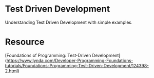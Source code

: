 # Test Driven Development
Understanding Test Driven Development with simple examples.

# Resource
[Foundations of Programming: Test-Driven Development] (https://www.lynda.com/Developer-Programming-Foundations-tutorials/Foundations-Programming-Test-Driven-Development/124398-2.html)